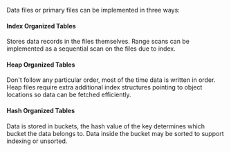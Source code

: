 Data files or primary files can be implemented in three ways:
#### Index Organized Tables
Stores data records in the files themselves.
Range scans can be implemented as a sequential scan on the files due to index.
#### Heap Organized Tables
Don't follow any particular order, most of the time data is written in order.
Heap files require extra additional index structures pointing to object locations so data can be fetched efficiently.
#### Hash Organized Tables
Data is stored in buckets, the hash value of the key determines which bucket the data belongs to.
Data inside the bucket may be sorted to support indexing or unsorted.
